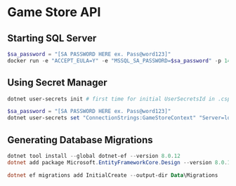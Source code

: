 # Game Store API

## Starting SQL Server
```powershell
$sa_password = "[SA PASSWORD HERE ex. Pass@word123]"
docker run -e "ACCEPT_EULA=Y" -e "MSSQL_SA_PASSWORD=$sa_password" -p 1411:1433 -v sqlvolumn:/var/opt/mssql -d --rm --name mssql mcr.microsoft.com/mssql/server:2022-latest
```

## Using Secret Manager
```powershell
dotnet user-secrets init # first time for initial UserSecretsId in .csproj

$sa_password = "[SA PASSWORD HERE ex. Pass@word123]"
dotnet user-secrets set "ConnectionStrings:GameStoreContext" "Server=localhost; Database=GameStore; User Id=sa; Password=$sa_password; TrustServerCertificate=True"
```

## Generating Database Migrations
```powershell
dotnet tool install --global dotnet-ef --version 8.0.12
dotnet add package Microsoft.EntityFrameworkCore.Design --version 8.0.12

dotnet ef migrations add InitialCreate --output-dir Data\Migrations
```